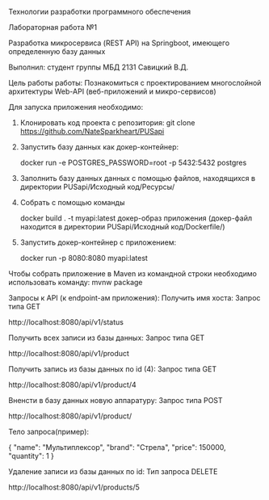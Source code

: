 Технологии разработки программного обеспечения

Лабораторная работа №1

Разработка микросервиса (REST API) на Springboot, имеющего определенную базу данных 

Выполнил: студент группы МБД 2131 Савицкий В.Д.

Цель работы работы: Познакомиться с проектированием многослойной архитектуры Web-API (веб-приложений и микро-сервисов)

Для запуска приложения необходимо:

1. Клонировать код проекта с репозитория:  git clone https://github.com/NateSparkheart/PUSapi
2. Запустить базу данных как докер-контейнер: 

   docker run -e POSTGRES_PASSWORD=root -p 5432:5432 postgres
3. Заполнить базу данных данных с помощью файлов, находящихся в директории PUSapi/Исходный код/Ресурсы/
4. Собрать с помощью команды 

   docker build . -t myapi:latest 
   докер-образ приложения (докер-файл находится в директории PUSapi/Исходный код/Dockerfile/)
5. Запустить докер-контейнер с приложением: 

   docker run -p 8080:8080 myapi:latest

Чтобы собрать приложение в Maven из командной строки необходимо использовать команду:
   mvnw package

Запросы к API (к endpoint-ам приложения):
Получить имя хоста:
Запрос типа GET 

http://localhost:8080/api/v1/status

Получить всех записи из базы данных:
Запрос типа GET

http://localhost:8080/api/v1/product

Получить запись из базы данных по id (4):
Запрос типа GET

http://localhost:8080/api/v1/product/4

Вненсти в базу данных новую аппаратуру:
Запрос типа POST 

http://localhost:8080/api/v1/product/

Тело запроса(пример):

{
	"name": "Мультиплексор",
	"brand": "Стрела",
	"price": 150000,
	"quantity": 1
}

Удаление записи из базы данных по id:
Тип запроса DELETE 

http://localhost:8080/api/v1/products/5
